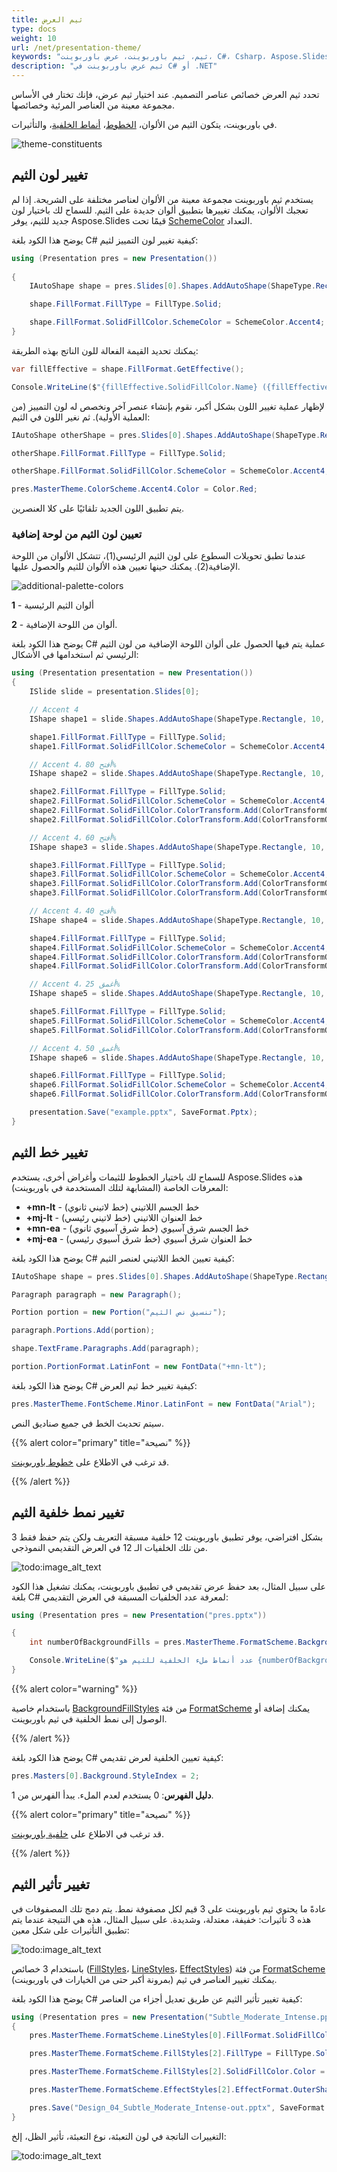 ```yaml
---
title: ثيم العرض
type: docs
weight: 10
url: /net/presentation-theme/
keywords: "ثيم، ثيم باوربوينت، عرض باوربوينت، C#، Csharp، Aspose.Slides لـ .NET"
description: "ثيم عرض باوربوينت في C# أو .NET"
---
```


تحدد ثيم العرض خصائص عناصر التصميم. عند اختيار ثيم عرض، فإنك تختار في الأساس مجموعة معينة من العناصر المرئية وخصائصها.

في باوربوينت، يتكون الثيم من الألوان، [الخطوط](/slides/net/powerpoint-fonts/)، [أنماط الخلفية](/slides/net/presentation-background/)، والتأثيرات.

![theme-constituents](theme-constituents.png)

## **تغيير لون الثيم**

يستخدم ثيم باوربوينت مجموعة معينة من الألوان لعناصر مختلفة على الشريحة. إذا لم تعجبك الألوان، يمكنك تغييرها بتطبيق ألوان جديدة على الثيم. للسماح لك باختيار لون جديد للثيم، يوفر Aspose.Slides قيمًا تحت [SchemeColor](https://reference.aspose.com/slides/net/aspose.slides/schemecolor/) التعداد.

يوضح هذا الكود بلغة C# كيفية تغيير لون التمييز لثيم:

```c#
using (Presentation pres = new Presentation())
    
{
    IAutoShape shape = pres.Slides[0].Shapes.AddAutoShape(ShapeType.Rectangle, 10, 10, 100, 100);

    shape.FillFormat.FillType = FillType.Solid;

    shape.FillFormat.SolidFillColor.SchemeColor = SchemeColor.Accent4;
}
```

يمكنك تحديد القيمة الفعالة للون الناتج بهذه الطريقة:

```c#
var fillEffective = shape.FillFormat.GetEffective();

Console.WriteLine($"{fillEffective.SolidFillColor.Name} ({fillEffective.SolidFillColor})"); // ff8064a2 (Color [A=255, R=128, G=100, B=162])
```

لإظهار عملية تغيير اللون بشكل أكبر، نقوم بإنشاء عنصر آخر ونخصص له لون التمييز (من العملية الأولية). ثم نغير اللون في الثيم:

```c#
IAutoShape otherShape = pres.Slides[0].Shapes.AddAutoShape(ShapeType.Rectangle, 10, 120, 100, 100);

otherShape.FillFormat.FillType = FillType.Solid;

otherShape.FillFormat.SolidFillColor.SchemeColor = SchemeColor.Accent4;

pres.MasterTheme.ColorScheme.Accent4.Color = Color.Red;
```

يتم تطبيق اللون الجديد تلقائيًا على كلا العنصرين.

### **تعيين لون الثيم من لوحة إضافية**

عندما تطبق تحويلات السطوع على لون الثيم الرئيسي(1)، تتشكل الألوان من اللوحة الإضافية(2). يمكنك حينها تعيين هذه الألوان للثيم والحصول عليها.

![additional-palette-colors](additional-palette-colors.png)

**1** - ألوان الثيم الرئيسية

**2** - ألوان من اللوحة الإضافية.

يوضح هذا الكود بلغة C# عملية يتم فيها الحصول على ألوان اللوحة الإضافية من لون الثيم الرئيسي ثم استخدامها في الأشكال:

```c#
using (Presentation presentation = new Presentation())
{
    ISlide slide = presentation.Slides[0];

    // Accent 4
    IShape shape1 = slide.Shapes.AddAutoShape(ShapeType.Rectangle, 10, 10, 50, 50);

    shape1.FillFormat.FillType = FillType.Solid;
    shape1.FillFormat.SolidFillColor.SchemeColor = SchemeColor.Accent4;

    // Accent 4، أفتح 80%
    IShape shape2 = slide.Shapes.AddAutoShape(ShapeType.Rectangle, 10, 70, 50, 50);

    shape2.FillFormat.FillType = FillType.Solid;
    shape2.FillFormat.SolidFillColor.SchemeColor = SchemeColor.Accent4;
    shape2.FillFormat.SolidFillColor.ColorTransform.Add(ColorTransformOperation.MultiplyLuminance, 0.2f);
    shape2.FillFormat.SolidFillColor.ColorTransform.Add(ColorTransformOperation.AddLuminance, 0.8f);

    // Accent 4، أفتح 60%
    IShape shape3 = slide.Shapes.AddAutoShape(ShapeType.Rectangle, 10, 130, 50, 50);

    shape3.FillFormat.FillType = FillType.Solid;
    shape3.FillFormat.SolidFillColor.SchemeColor = SchemeColor.Accent4;
    shape3.FillFormat.SolidFillColor.ColorTransform.Add(ColorTransformOperation.MultiplyLuminance, 0.4f);
    shape3.FillFormat.SolidFillColor.ColorTransform.Add(ColorTransformOperation.AddLuminance, 0.6f);

    // Accent 4، أفتح 40%
    IShape shape4 = slide.Shapes.AddAutoShape(ShapeType.Rectangle, 10, 190, 50, 50);

    shape4.FillFormat.FillType = FillType.Solid;
    shape4.FillFormat.SolidFillColor.SchemeColor = SchemeColor.Accent4;
    shape4.FillFormat.SolidFillColor.ColorTransform.Add(ColorTransformOperation.MultiplyLuminance, 0.6f);
    shape4.FillFormat.SolidFillColor.ColorTransform.Add(ColorTransformOperation.AddLuminance, 0.4f);

    // Accent 4، أغمق 25%
    IShape shape5 = slide.Shapes.AddAutoShape(ShapeType.Rectangle, 10, 250, 50, 50);

    shape5.FillFormat.FillType = FillType.Solid;
    shape5.FillFormat.SolidFillColor.SchemeColor = SchemeColor.Accent4;
    shape5.FillFormat.SolidFillColor.ColorTransform.Add(ColorTransformOperation.MultiplyLuminance, 0.75f);

    // Accent 4، أغمق 50%
    IShape shape6 = slide.Shapes.AddAutoShape(ShapeType.Rectangle, 10, 310, 50, 50);

    shape6.FillFormat.FillType = FillType.Solid;
    shape6.FillFormat.SolidFillColor.SchemeColor = SchemeColor.Accent4;
    shape6.FillFormat.SolidFillColor.ColorTransform.Add(ColorTransformOperation.MultiplyLuminance, 0.5f);

    presentation.Save("example.pptx", SaveFormat.Pptx);
}
```

## **تغيير خط الثيم**

للسماح لك باختيار الخطوط للثيمات وأغراض أخرى، يستخدم Aspose.Slides هذه المعرفات الخاصة (المشابهة لتلك المستخدمة في باوربوينت):

* **+mn-lt** - خط الجسم اللاتيني (خط لاتيني ثانوي)
* **+mj-lt** - خط العنوان اللاتيني (خط لاتيني رئيسي)
* **+mn-ea** - خط الجسم شرق آسيوي (خط شرق آسيوي ثانوي)
* **+mj-ea** - خط العنوان شرق آسيوي (خط شرق آسيوي رئيسي)

يوضح هذا الكود بلغة C# كيفية تعيين الخط اللاتيني لعنصر الثيم:

```c#
IAutoShape shape = pres.Slides[0].Shapes.AddAutoShape(ShapeType.Rectangle, 10, 10, 100, 100);

Paragraph paragraph = new Paragraph();

Portion portion = new Portion("تنسيق نص الثيم");

paragraph.Portions.Add(portion);

shape.TextFrame.Paragraphs.Add(paragraph);

portion.PortionFormat.LatinFont = new FontData("+mn-lt");
```

يوضح هذا الكود بلغة C# كيفية تغيير خط ثيم العرض:

```c#
pres.MasterTheme.FontScheme.Minor.LatinFont = new FontData("Arial");
```

سيتم تحديث الخط في جميع صناديق النص.

{{% alert color="primary" title="نصيحة" %}} 

قد ترغب في الاطلاع على [خطوط باوربوينت](/slides/net/powerpoint-fonts/).

{{% /alert %}}

## **تغيير نمط خلفية الثيم**

بشكل افتراضي، يوفر تطبيق باوربوينت 12 خلفية مسبقة التعريف ولكن يتم حفظ فقط 3 من تلك الخلفيات الـ 12 في العرض التقديمي النموذجي.

![todo:image_alt_text](presentation-design_8.png)

على سبيل المثال، بعد حفظ عرض تقديمي في تطبيق باوربوينت، يمكنك تشغيل هذا الكود بلغة C# لمعرفة عدد الخلفيات المسبقة في العرض التقديمي:

```c#
using (Presentation pres = new Presentation("pres.pptx"))

{
    int numberOfBackgroundFills = pres.MasterTheme.FormatScheme.BackgroundFillStyles.Count;

    Console.WriteLine($"عدد أنماط ملء الخلفية للثيم هو {numberOfBackgroundFills}");
}
```

{{% alert color="warning" %}} 

باستخدام خاصية [BackgroundFillStyles](https://reference.aspose.com/slides/net/aspose.slides.theme/formatscheme/backgroundfillstyles/) من فئة [FormatScheme](https://reference.aspose.com/slides/net/aspose.slides.theme/formatscheme/) يمكنك إضافة أو الوصول إلى نمط الخلفية في ثيم باوربوينت. 

{{% /alert %}}

يوضح هذا الكود بلغة C# كيفية تعيين الخلفية لعرض تقديمي:

```c#
pres.Masters[0].Background.StyleIndex = 2;
```

**دليل الفهرس**: 0 يستخدم لعدم الملء. يبدأ الفهرس من 1.

{{% alert color="primary" title="نصيحة" %}} 

قد ترغب في الاطلاع على [خلفية باوربوينت](/slides/net/presentation-background/).

{{% /alert %}}

## **تغيير تأثير الثيم**

عادةً ما يحتوي ثيم باوربوينت على 3 قيم لكل مصفوفة نمط. يتم دمج تلك المصفوفات في هذه 3 تأثيرات: خفيفة، معتدلة، وشديدة. على سبيل المثال، هذه هي النتيجة عندما يتم تطبيق التأثيرات على شكل معين:

![todo:image_alt_text](presentation-design_10.png)

باستخدام 3 خصائص ([FillStyles](https://reference.aspose.com/slides/net/aspose.slides.theme/formatscheme/fillstyles)، [LineStyles](https://reference.aspose.com/slides/net/aspose.slides.theme/formatscheme/linestyles)، [EffectStyles](https://reference.aspose.com/slides/net/aspose.slides.theme/formatscheme/effectstyles)) من فئة [FormatScheme](https://reference.aspose.com/slides/net/aspose.slides.theme/formatscheme) يمكنك تغيير العناصر في ثيم (بمرونة أكبر حتى من الخيارات في باوربوينت).

يوضح هذا الكود بلغة C# كيفية تغيير تأثير الثيم عن طريق تعديل أجزاء من العناصر:

```c#
using (Presentation pres = new Presentation("Subtle_Moderate_Intense.pptx"))
{
    pres.MasterTheme.FormatScheme.LineStyles[0].FillFormat.SolidFillColor.Color = Color.Red;

    pres.MasterTheme.FormatScheme.FillStyles[2].FillType = FillType.Solid;

    pres.MasterTheme.FormatScheme.FillStyles[2].SolidFillColor.Color = Color.ForestGreen;

    pres.MasterTheme.FormatScheme.EffectStyles[2].EffectFormat.OuterShadowEffect.Distance = 10f;

    pres.Save("Design_04_Subtle_Moderate_Intense-out.pptx", SaveFormat.Pptx);
}
```

التغييرات الناتجة في لون التعبئة، نوع التعبئة، تأثير الظل، إلخ:

![todo:image_alt_text](presentation-design_11.png)